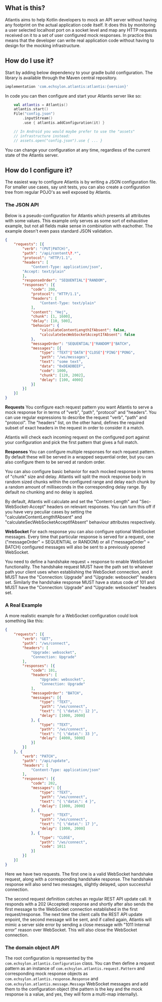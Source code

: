 ## What is this?
Atlantis aims to help Kotlin developers to mock an API server without having any footprint on the actual application code itself. It does this by monitoring a user selected localhost port on a socket level and map any HTTP requests received on it to a set of user configured mock responses. In practice this means that the developer can write real application code without having to design for the mocking infrastructure.

## How do I use it?
Start by adding below dependency to your gradle build configuration. The library is available through the Maven central repository.

```groovy
implementation 'com.echsylon.atlantis:atlantis:{version}'
```

In code you can then configure and start your Atlantis server like so:

```kotlin
    val atlantis = Atlantis()
    atlantis.start()
    File("config.json")
        .inputStream()
        .use { atlantis.addConfiguration(it) }

    // In Android you would maybe prefer to use the "assets"
    // infrastructure instead:
    // assets.open("config.json").use { ... }
```

You can change your configuration at any time, regardless of the current state of the Atlantis server.

## How do I configure it?
The easiest way to configure Atlantis is by writing a JSON configuration file. For smaller use cases, say unit tests, you can also create a configuration tree from regular POJO's as well exposed by Atlantis.

### The JSON API
Below is a pseudo-configuration for Atlantis which presents all attributes with some values. This example only serves as some sort of exhaustive example, but not all fields make sense in combination with eachother. The example doesn't even pass standard JSON validation. 
```json
{
    "requests": [{
        "verb": "(PUT|PATCH)",
        "path": "/api/content\?.*",
        "protocol": "HTTP/1.1",
        "headers": [
            "Content-Type: application/json",
 	    "Accept: text/plain"
        ],
        "responseOrder": "SEQUENTIAL"|"RANDOM",
        "responses": [{
            "code": 200,
            "protocol": "HTTP/1.1",
            "headers": [
                "Content-Type: text/plain"
            ],
            "content": "Hej",
            "chunk": [1, 1600],
            "delay": [10, 500],
            "behavior": {
                "calculateContentLengthIfAbsent": false,
                "calculateSecWebSocketAcceptIfAbsent": false
            },
            "messageOrder": "SEQUENTIAL"|"RANDOM"|"BATCH",
            "messages": [{
                "type": "TEXT"|"DATA"|"CLOSE"|"PING"|"PONG",
                "path": "/ws/messages",
                "text": "some text",
                "data": "0xDEADBEEF",
                "code": 1000,
                "chunk": [120, 2002],
                "delay": [100, 4000]
            }]
        }]
    }]
}
```

**Requests**
You configure each request pattern you want Atlantis to serve a mock response for in terms of "verb", "path", "protocol" and "headers". You can use regular expressions to describe the request "verb", "path" and "protocol". The "headers" list, on the other hand, defines the required subset of exact headers in the request in order to consider it a match.

Atlantis will check each incoming request on the configured port against your configuration and pick the first pattern that gives a full match.

**Responses**
You can configure multiple responses for each request pattern. By default these will be served in a wrapped sequential order, but you can also configure them to be served at random order.

You can also configure basic behavior for each mocked response in terms of "chunk" size and delay. Atlantis will split the mock response body in random sized chunks within the configured range and delay each chunk by a random amount of milliseconds in the corresponding delay range. By default no chunking and no delay is applied.

By default, Atlantis will calculate and set the "Content-Length" and "Sec-WebSocket-Accept" headers on relevant responses. You can turn this off if you have very peculiar cases by setting the "calculateContentLengthIfAbsent" and "calculateSecWebSocketAcceptIfAbsent" behaviour attributes respectively.

**WebSocket**
For each response you can also configure optional WebSocket messages. Every time that particular response is served for a request, one ("messageOrder" = SEQUENTIAL or RANDOM) or all ("messageOrder" = BATCH) configured messages will also be sent to a previously opened WebSocket.

You need to define a handshake request + response to enable WebSocket functionality. The handshake request MUST have the path set to whatever path your client uses when establishing the WebSocket connection, and it MUST have the "Connection: Upgrade" and "Upgrade: websocket" headers set. Similarly the handshake response MUST have a status code of 101 and MUST have the "Connection: Upgrade" and "Upgrade: websocket" headers set.

### A Real Example
A more realistic example for a WebSocket configuration could look something like this:
```json
{
    "requests": [{
        "verb": "GET",
        "path": "/ws/connect",
        "headers": [
            "Upgrade: websocket",
            "Connection: Upgrade"
        ],
        "responses": [{
            "code": 101,
            "headers": [
                "Upgrade: websocket",
                "Connection: Upgrade"
            ],
            "messageOrder": "BATCH",
            "messages": [{
                "type": "TEXT",
                "path": "/ws/connect",
                "text": "{ \"data\": 12 }",
                "delay": [1000, 2000]
            }, {
                "type": "TEXT",
                "path": "/ws/connect",
                "text": "{ \"data\": 33 }",
                "delay": [4000, 5000]
            }]
        }]
    }, {
        "verb": "PATCH",
        "path": "/api/update",
        "headers": [
            "Content-Type: application/json"
        ],
        "responses": [{
            "code": 202,
            "messages": [{
                "type": "TEXT",
                "path": "/ws/connect",
                "text": "{ \"data\": 4 }",
                "delay": [1000, 2000]
            }, {
                "type": "TEXT",
                "path": "/ws/connect",
                "text": "{ \"data\": 17 }",
                "delay": [1000, 2000]
            }, {
                "type": "CLOSE",
                "path": "/ws/connect",
                "code": 1011
            }]
        }]
    }]
}
```

Here we have two requests. The first one is a valid WebSocket handshake request, along with a corresponding handshake response. The handshake response will also send two messages, slightly delayed, upon successful connection.

The second request definition catches an regular REST API update call. It responds with a 202 (Accepted) response and shortly after also sends the first message to the WebSocket connection established in the first request/response. The next time the client calls the REST API update enpoint, the second message will be sent, and if called again, Atlantis will mimic a server side error by sending a close message with "1011 Internal error" reason over WebSocket. This will also close the WebSocket connection. 

### The domain object API
The root configuration is represented by the `com.echsylon.atlantis.Configuration` class. You can then define a request pattern as an instance of `com.echsylon.atlantis.request.Pattern` and corresponding mock response objects as `com.echsylon.atlantis.response.Response` and `com.echsylon.atlantis.message.Message` WebSocket messages and add them to the configuration object (the pattern is the key and the mock response is a value, and yes, they will form a multi-map internally).
